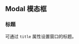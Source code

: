 <div class="demo-header">
<p class="overviewicon">
  <span class="wapi-tips-messagebox"/>
</p>

## Modal 模态框

<nova-uxlink widget-name="Modal"></nova-uxlink>
</div>

### 标题

可通过 `title` 属性设置窗口的标题。

<nova-demo-view link="modal/title.vue"></nova-demo-view>

<br />
